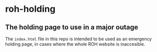 # roh-holding

## The holding page to use in a major outage

The `index.html` file in this repo is intended to be used as an emergency holding page, in cases where the whole ROH website is inaccesible.
